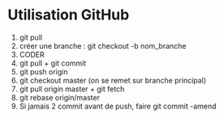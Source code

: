 # Utilisation GitHub
1) git pull
2) créer une branche : git checkout -b nom_branche
3) CODER
4) git pull + git commit
5) git push origin
6) git checkout master (on se remet sur branche principal)
7) git pull origin master + git fetch
8) git rebase origin/master
9) Si jamais 2 commit avant de push, faire git commit -amend
